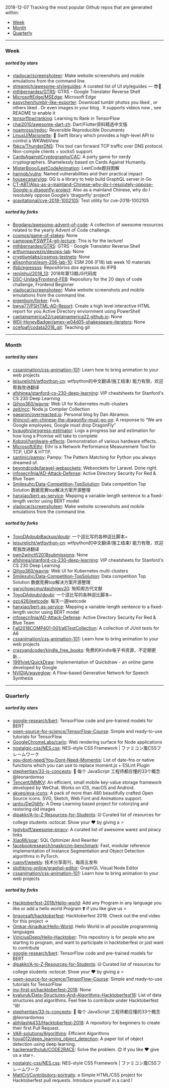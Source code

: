 2018-12-07
Tracking the most popular Github repos that are generated within: 
* [Week](https://github.com/polebug/github_trending_spider/blob/master/2018-12-07.md#week)
* [Month](https://github.com/polebug/github_trending_spider/blob/master/2018-12-07.md#month)
* [Quarterly](https://github.com/polebug/github_trending_spider/blob/master/2018-12-07.md#quarterly)
--- 
### Week 
##### sorted by stars 
* [vladocar/screenshoteer](https://github.com/vladocar/screenshoteer): Make website screenshots and mobile emulations from the command line.
* [streamich/awesome-styleguides](https://github.com/streamich/awesome-styleguides): A curated list of UI styleguides — 😎💄
* [mthbernardes/GTRS](https://github.com/mthbernardes/GTRS): GTRS - Google Translator Reverse Shell
* [MicrosoftEdge/MSEdge](https://github.com/MicrosoftEdge/MSEdge): Microsoft Edge
* [easychen/tumblr-like-exporter](https://github.com/easychen/tumblr-like-exporter): Download  tumblr photos you liked , or others liked . Or even images in your blog .  It supports videos now , see README to enable it
* [tensorflow/ranking](https://github.com/tensorflow/ranking): Learning to Rank in TensorFlow
* [chai2010/awesome-dart-zh](https://github.com/chai2010/awesome-dart-zh): Dart/Flutter资料精选中文版
* [noamross/redoc](https://github.com/noamross/redoc): Reversible Reproducible Documents
* [LinusU/Marionette](https://github.com/LinusU/Marionette): 🧸 Swift library which provides a high-level API to control a WKWebView
* [fbkcs/ThunderDNS](https://github.com/fbkcs/ThunderDNS): This tool can forward TCP traffic over DNS protocol. Non-compile clients + socks5 support.
* [CardsAgainstCryptography/CAC](https://github.com/CardsAgainstCryptography/CAC): A party game for nerdy cryptographers. Shamelessly based on Cards Against Humanity.
* [MisterBooo/LeetCodeAnimation](https://github.com/MisterBooo/LeetCodeAnimation): LeetCode题目图解
* [hannob/vulns](https://github.com/hannob/vulns): Named vulnerabilities and their practical impact
* [housecanary/gq](https://github.com/housecanary/gq): GQ is a library to help build GraphQL server in Go
* [CT-ABT/Also-as-a-mainland-Chinese-why-do-I-resolutely-oppose-Google-s-dragonfly-project](https://github.com/CT-ABT/Also-as-a-mainland-Chinese-why-do-I-resolutely-oppose-Google-s-dragonfly-project): Also as a mainland Chinese, why do I resolutely oppose Google’s ‘dragonfly’ project?
* [gravitational/cve-2018-1002105](https://github.com/gravitational/cve-2018-1002105): Test utility for cve-2018-1002105
##### sorted by forks 
* [Bogdanp/awesome-advent-of-code](https://github.com/Bogdanp/awesome-advent-of-code): A collection of awesome resources related to the yearly Advent of Code challenge.
* [cosmos/game-of-stakes](https://github.com/cosmos/game-of-stakes): None
* [campope/FSWPT4-git-lecture](https://github.com/campope/FSWPT4-git-lecture): This is for the lecture!
* [mthbernardes/GTRS](https://github.com/mthbernardes/GTRS): GTRS - Google Translator Reverse Shell
* [arthurmauvezin/devops-lab](https://github.com/arthurmauvezin/devops-lab): None
* [cryptiumlabs/cosmos-testnets](https://github.com/cryptiumlabs/cosmos-testnets): None
* [allisonhorst/esm-206-lab-10](https://github.com/allisonhorst/esm-206-lab-10): ESM 206 (F18) lab week 10 materials
* [ifpb/egressos](https://github.com/ifpb/egressos): Repositórios dos egressos do IFPB
* [renjinhui/2018_13](https://github.com/renjinhui/2018_13): 2018年第13期JS代码库
* [DSC-Unilag/Frontend-FEB](https://github.com/DSC-Unilag/Frontend-FEB): Repository for the 20 days of code challenge, Frontend Beginner
* [vladocar/screenshoteer](https://github.com/vladocar/screenshoteer): Make website screenshots and mobile emulations from the command line.
* [eigenbom/forker](https://github.com/eigenbom/forker): Fork.
* [bwya77/PSHTML-AD-Report](https://github.com/bwya77/PSHTML-AD-Report): Create a high level interactive HTML report for you Active Directory enviornment using PowerShell
* [captainamerica22/captainamerica22.github.io](https://github.com/captainamerica22/captainamerica22.github.io): None
* [WDI-HoneyBadger/amex-w04d05-shakespeare-iterators](https://github.com/WDI-HoneyBadger/amex-w04d05-shakespeare-iterators): None
* [ocefpaf/codata2018_git](https://github.com/ocefpaf/codata2018_git): Teaching git
--- 
### Month 
##### sorted by stars 
* [cssanimation/css-animation-101](https://github.com/cssanimation/css-animation-101): Learn how to bring animation to your web projects
* [leisurelicht/wtfpython-cn](https://github.com/leisurelicht/wtfpython-cn): wtfpython的中文翻译/施工结束/ 能力有限，欢迎帮我改进翻译
* [afshinea/stanford-cs-230-deep-learning](https://github.com/afshinea/stanford-cs-230-deep-learning): VIP cheatsheets for Stanford's CS 230 Deep Learning
* [Qihoo360/wayne](https://github.com/Qihoo360/wayne): Web UI for Kubernetes multi-clusters
* [zeit/ncc](https://github.com/zeit/ncc): Node.js Compiler Collection
* [gaearon/overreacted.io](https://github.com/gaearon/overreacted.io): Personal blog by Dan Abramov.
* [ithinco/i-am-chinese-the-dragonfly-must-go-on](https://github.com/ithinco/i-am-chinese-the-dragonfly-must-go-on): A response to “We are Google employees, Google must drop DragonFly” 
* [bvaughn/progress-estimator](https://github.com/bvaughn/progress-estimator): Logs a progress bar and estimation for how long a Promise will take to complete
* [Kobzol/hardware-effects](https://github.com/Kobzol/hardware-effects): Demonstration of various hardware effects.
* [Microsoft/Ethr](https://github.com/Microsoft/Ethr): Ethr is a Network Performance Measurement Tool for TCP, UDP & HTTP.
* [santinic/pampy](https://github.com/santinic/pampy): Pampy: The Pattern Matching for Python you always dreamed of.
* [beyondcode/laravel-websockets](https://github.com/beyondcode/laravel-websockets): Websockets for Laravel. Done right.
* [infosecn1nja/AD-Attack-Defense](https://github.com/infosecn1nja/AD-Attack-Defense): Active Directory Security For Red & Blue Team
* [Smilexuhc/Data-Competition-TopSolution](https://github.com/Smilexuhc/Data-Competition-TopSolution): Data competition Top Solution 数据竞赛top解决方案开源整理
* [hanxiao/bert-as-service](https://github.com/hanxiao/bert-as-service): Mapping a variable-length sentence to a fixed-length vector using BERT model
* [vladocar/screenshoteer](https://github.com/vladocar/screenshoteer): Make website screenshots and mobile emulations from the command line.
##### sorted by forks 
* [ToyoDAdoubiBackup/doubi](https://github.com/ToyoDAdoubiBackup/doubi): 一个逗比写的各种逗比脚本~
* [leisurelicht/wtfpython-cn](https://github.com/leisurelicht/wtfpython-cn): wtfpython的中文翻译/施工结束/ 能力有限，欢迎帮我改进翻译
* [pwn2winctf/2018submissions](https://github.com/pwn2winctf/2018submissions): None
* [afshinea/stanford-cs-230-deep-learning](https://github.com/afshinea/stanford-cs-230-deep-learning): VIP cheatsheets for Stanford's CS 230 Deep Learning
* [Qihoo360/wayne](https://github.com/Qihoo360/wayne): Web UI for Kubernetes multi-clusters
* [Smilexuhc/Data-Competition-TopSolution](https://github.com/Smilexuhc/Data-Competition-TopSolution): Data competition Top Solution 数据竞赛top解决方案开源整理
* [garychowcmu/daizhigev20](https://github.com/garychowcmu/daizhigev20): 殆知阁古代文献
* [ToyoDAdoubi/doubi](https://github.com/ToyoDAdoubi/doubi): 一个逗比写的各种逗比脚本~
* [gzc426/leetcode](https://github.com/gzc426/leetcode): 每天一道leetcode
* [hanxiao/bert-as-service](https://github.com/hanxiao/bert-as-service): Mapping a variable-length sentence to a fixed-length vector using BERT model
* [infosecn1nja/AD-Attack-Defense](https://github.com/infosecn1nja/AD-Attack-Defense): Active Directory Security For Red & Blue Team
* [Fall2018COMP401-001/a6TestCollection](https://github.com/Fall2018COMP401-001/a6TestCollection): A collection of JUnit tests for A6
* [cssanimation/css-animation-101](https://github.com/cssanimation/css-animation-101): Learn how to bring animation to your web projects
* [crazyandcoder/kindle_free_books](https://github.com/crazyandcoder/kindle_free_books): 免费的Kindle电子书资源，不定期更新...
* [1991viet/QuickDraw](https://github.com/1991viet/QuickDraw): Implementation of Quickdraw - an online game developed by Google
* [NVIDIA/waveglow](https://github.com/NVIDIA/waveglow): A Flow-based Generative Network for Speech Synthesis
--- 
### Quarterly 
##### sorted by stars 
* [google-research/bert](https://github.com/google-research/bert): TensorFlow code and pre-trained models for BERT
* [open-source-for-science/TensorFlow-Course](https://github.com/open-source-for-science/TensorFlow-Course): Simple and ready-to-use tutorials for TensorFlow 
* [GoogleChromeLabs/carlo](https://github.com/GoogleChromeLabs/carlo): Web rendering surface for Node applications
* [nostalgic-css/NES.css](https://github.com/nostalgic-css/NES.css): NES-style CSS Framework | ファミコン風CSSフレームワーク
* [you-dont-need/You-Dont-Need-Momentjs](https://github.com/you-dont-need/You-Dont-Need-Momentjs): List of date-fns or native functions which you can use to replace moment.js + ESLint Plugin 
* [stephentian/33-js-concepts](https://github.com/stephentian/33-js-concepts): :scroll: 每个 JavaScript 工程师都应懂的33个概念 @leonardomso
* [Tencent/MMKV](https://github.com/Tencent/MMKV): An efficient, small mobile key-value storage framework developed by WeChat. Works on iOS, macOS and Android.
* [akveo/eva-icons](https://github.com/akveo/eva-icons): A pack of more than 480 beautifully crafted Open Source icons. SVG, Sketch, Web Font and Animations support.
* [jantic/DeOldify](https://github.com/jantic/DeOldify): A Deep Learning based project for colorizing and restoring old images
* [dipakkr/A-to-Z-Resources-for-Students](https://github.com/dipakkr/A-to-Z-Resources-for-Students): :ballot_box_with_check: Curated list of resources for college students :octocat: Show your :heart: by giving a :star:
* [Igglybuff/awesome-piracy](https://github.com/Igglybuff/awesome-piracy): A curated list of awesome warez and piracy links
* [XiaoMi/soar](https://github.com/XiaoMi/soar): SQL Optimizer And Rewriter
* [facebookresearch/maskrcnn-benchmark](https://github.com/facebookresearch/maskrcnn-benchmark): Fast, modular reference implementation of Instance Segmentation and Object Detection algorithms in PyTorch.
* [ruanyf/weekly](https://github.com/ruanyf/weekly): 技术分享周刊，每周五发布
* [slothking-online/graphql-editor](https://github.com/slothking-online/graphql-editor): GraphQL Visual Node Editor
* [cssanimation/css-animation-101](https://github.com/cssanimation/css-animation-101): Learn how to bring animation to your web projects
##### sorted by forks 
* [Hacktoberfest-2018/Hello-world](https://github.com/Hacktoberfest-2018/Hello-world): Add any  Program in any language you like or add a hello world Program ❣️ if you like give us :star:
* [lingonsaft/hacktoberfest](https://github.com/lingonsaft/hacktoberfest): Hacktoberfest 2018. Check out the end video for this project ->
* [Omkar-Ajnadkar/Hello-World](https://github.com/Omkar-Ajnadkar/Hello-World): Hello World in all possible programmnig languages
* [ViniciusDeep/Hello-Hacktober](https://github.com/ViniciusDeep/Hello-Hacktober):  This repository is for people who are starting to program, and want to participate in hacktoberfest  or just want to contribute
* [google-research/bert](https://github.com/google-research/bert): TensorFlow code and pre-trained models for BERT
* [dipakkr/A-to-Z-Resources-for-Students](https://github.com/dipakkr/A-to-Z-Resources-for-Students): :ballot_box_with_check: Curated list of resources for college students :octocat: Show your :heart: by giving a :star:
* [open-source-for-science/TensorFlow-Course](https://github.com/open-source-for-science/TensorFlow-Course): Simple and ready-to-use tutorials for TensorFlow 
* [my-first-pr/hacktoberfest-2018](https://github.com/my-first-pr/hacktoberfest-2018): None
* [kvaluruk/Data-Structures-And-Algorithms-Hacktoberfest18](https://github.com/kvaluruk/Data-Structures-And-Algorithms-Hacktoberfest18): List of data structures and algorithms. Feel free to contribute under Hacktoberfest '18!
* [stephentian/33-js-concepts](https://github.com/stephentian/33-js-concepts): :scroll: 每个 JavaScript 工程师都应懂的33个概念 @leonardomso
* [abhilashk433/Hacktoberfest-2018](https://github.com/abhilashk433/Hacktoberfest-2018): A repository for beginners to create their first Pull Request. 
* [VAR-solutions/Algorithms](https://github.com/VAR-solutions/Algorithms): Efficient Algorithms
* [hoya012/deep_learning_object_detection](https://github.com/hoya012/deep_learning_object_detection): A paper list of object detection using deep learning.
* [hackerearthclub/CODE2RACE](https://github.com/hackerearthclub/CODE2RACE):  Solve the problem. 😊 If you like ❤ give us a star⭐.
* [nostalgic-css/NES.css](https://github.com/nostalgic-css/NES.css): NES-style CSS Framework | ファミコン風CSSフレームワーク
* [MattCrl/Contributors-portraits](https://github.com/MattCrl/Contributors-portraits): a Simple HTML/CSS project for Hacktoberfest pull requests. Introduce yourself in a card !
